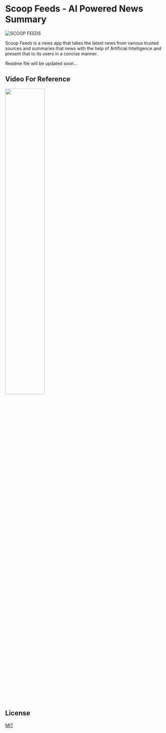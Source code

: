 
# Scoop Feeds - AI Powered News Summary

![SCOOP FEEDS](https://user-images.githubusercontent.com/46081301/89927253-b06b2780-dc23-11ea-94a7-8a2a828d5851.png)

Scoop Feeds is a news app that takes the latest news from various trusted sources and summaries that news with the help of Artificial Intelligence and present that to its users in a concise manner.

Readme file will be updated soon...

## Video For Reference
  [<img src="https://img.youtube.com/vi/5Xh35kkmbxM/maxresdefault.jpg" width="50%">](https://youtu.be/5Xh35kkmbxM)

## License
[MIT](https://choosealicense.com/licenses/mit/)
